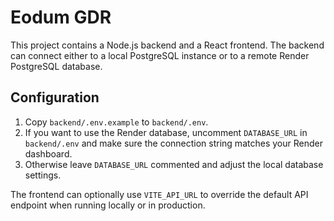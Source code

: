 # Eodum GDR

This project contains a Node.js backend and a React frontend. The backend can connect either to a local PostgreSQL instance or to a remote Render PostgreSQL database.

## Configuration

1. Copy `backend/.env.example` to `backend/.env`.
2. If you want to use the Render database, uncomment `DATABASE_URL` in `backend/.env` and make sure the connection string matches your Render dashboard.
3. Otherwise leave `DATABASE_URL` commented and adjust the local database settings.

The frontend can optionally use `VITE_API_URL` to override the default API endpoint when running locally or in production.
